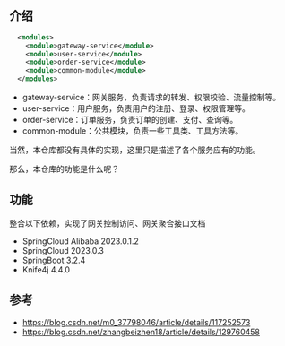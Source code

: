 ## 介绍

```xml
  <modules>
    <module>gateway-service</module>
    <module>user-service</module>
    <module>order-service</module>
    <module>common-module</module>
  </modules>
```

- gateway-service：网关服务，负责请求的转发、权限校验、流量控制等。
- user-service：用户服务，负责用户的注册、登录、权限管理等。
- order-service：订单服务，负责订单的创建、支付、查询等。
- common-module：公共模块，负责一些工具类、工具方法等。

当然，本仓库都没有具体的实现，这里只是描述了各个服务应有的功能。

那么，本仓库的功能是什么呢？

## 功能

整合以下依赖，实现了网关控制访问、网关聚合接口文档
- SpringCloud Alibaba 2023.0.1.2
- SpringCloud 2023.0.3
- SpringBoot 3.2.4
- Knife4j 4.4.0

## 参考
- https://blog.csdn.net/m0_37798046/article/details/117252573
- https://blog.csdn.net/zhangbeizhen18/article/details/129760458
